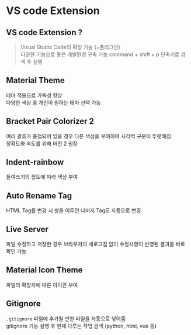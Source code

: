 # VS code Extension
## VS code Extension ?
> Visual Studio Code의 확장 기능 (=플러그인)  
> 다양한 기능으로 좋은 개발환경 구축 가능
> command + shift + p 단축키로 검색 후 실행

## Material Theme
테마 적용으로 가독성 향상  
다양한 색상 중 개인이 원하는 테마 선택 가능

## Bracket Pair Colorizer 2
여러 괄호가 중첩되어 있을 경우 다른 색상을 부여하여 시각적 구분이 뚜렷해짐  
정확도와 속도를 위해 버전 2 권장

## Indent-rainbow
들여쓰기의 정도에 따라 색상 부여

## Auto Rename Tag
HTML Tag를 변경 시 쌍을 이루던 나머지 Tag도 자동으로 변경

## Live Server
파일 수정하고 저장한 경우 브라우저의 새로고침 없이 수정사항이 반영된 결과를 바로 확인 가능

## Material Icon Theme
파일의 확장자에 따른 아이콘 부여

## Gitignore
`.gitignore` 파일에 추가될 만한 파일을 자동으로 넣어줌  
gitignore 기능 실행 후 현재 다루는 작업 검색 (python, html, vue 등)